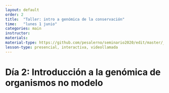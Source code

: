 ```yaml
---
layout: default
order: 2
title:  "Taller: intro a genómica de la conservación"
time:   "lunes 1 junio"
categories: main
instructor: 
materials: 
material-type: https://github.com/pesalerno/seminario2020/edit/master/_posts/2019-08-05-07-lunch.md
lesson-type: presencial, interactiva, videollamada 
---
```


# Día 2: Introducción a la genómica de organismos no modelo
